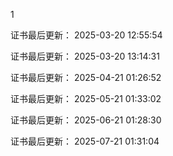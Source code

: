 1

证书最后更新： 2025-03-20 12:55:54

证书最后更新： 2025-03-20 13:14:31

证书最后更新： 2025-04-21 01:26:52

证书最后更新： 2025-05-21 01:33:02

证书最后更新： 2025-06-21 01:28:30

证书最后更新： 2025-07-21 01:31:04
